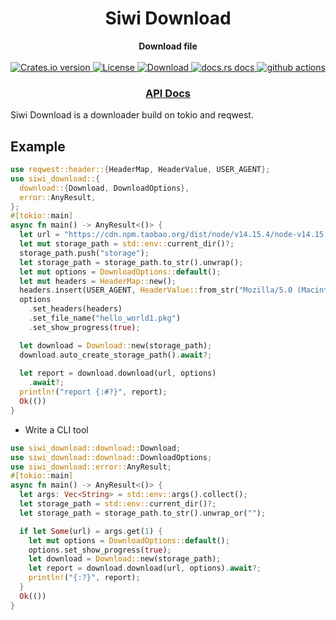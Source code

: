 <h1 align="center">Siwi Download</h1>
<div align="center">
 <strong>
   Download file
 </strong>
</div>

<br />

<div align="center">
  <!-- Crates version -->
  <a href="https://crates.io/crates/siwi-download">
    <img src="https://img.shields.io/crates/v/siwi-download.svg?style=flat-square"
    alt="Crates.io version" />
  </a>
  <!-- License -->
  <a href="https://crates.io/crates/siwi-download">
    <img src="https://img.shields.io/crates/l/siwi-download"
      alt="License" />
  </a>
  <!-- Downloads -->
  <a href="https://crates.io/crates/siwi-download">
    <img src="https://img.shields.io/crates/d/siwi-download.svg?style=flat-square"
      alt="Download" />
  </a>
  <!-- docs.rs docs -->
  <a href="https://docs.rs/siwi-download">
    <img src="https://img.shields.io/badge/docs-latest-blue.svg?style=flat-square"
      alt="docs.rs docs" />
  </a>
  <!-- Ci -->
  <a href="https://github.com/rs-videos/siwi-download/actions">
    <img src="https://github.com/rs-videos/siwi-download/workflows/Rust/badge.svg"
      alt="github actions" />
  </a>
</div>

<div align="center">
  <h3>
    <a href="https://docs.rs/siwi-download">
      API Docs
    </a>
  </h3>
</div>

Siwi Download is a downloader build on tokio and reqwest. 

## Example

```rust
use reqwest::header::{HeaderMap, HeaderValue, USER_AGENT};
use siwi_download::{
  download::{Download, DownloadOptions},
  error::AnyResult,
};
#[tokio::main]
async fn main() -> AnyResult<()> {
  let url = "https://cdn.npm.taobao.org/dist/node/v14.15.4/node-v14.15.4.pkg";
  let mut storage_path = std::env::current_dir()?;
  storage_path.push("storage");
  let storage_path = storage_path.to_str().unwrap();
  let mut options = DownloadOptions::default();
  let mut headers = HeaderMap::new();
  headers.insert(USER_AGENT, HeaderValue::from_str("Mozilla/5.0 (Macintosh; Intel Mac OS X 11_2_0) AppleWebKit/537.36 (KHTML, like Gecko) Chrome/88.0.4324.150 Safari/537.36")?);
  options
    .set_headers(headers)
    .set_file_name("hello_world1.pkg")
    .set_show_progress(true);

  let download = Download::new(storage_path);
  download.auto_create_storage_path().await?;
  
  let report = download.download(url, options)
    .await?;
  println!("report {:#?}", report);
  Ok(())
}


```

- Write a CLI tool

```rust
use siwi_download::download::Download;
use siwi_download::download::DownloadOptions;
use siwi_download::error::AnyResult;
#[tokio::main]
async fn main() -> AnyResult<()> {
  let args: Vec<String> = std::env::args().collect();
  let storage_path = std::env::current_dir()?;
  let storage_path = storage_path.to_str().unwrap_or("");

  if let Some(url) = args.get(1) {
    let mut options = DownloadOptions::default();
    options.set_show_progress(true);
    let download = Download::new(storage_path);
    let report = download.download(url, options).await?;
    println!("{:?}", report);
  }
  Ok(())
}

```
